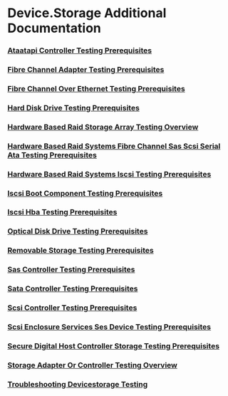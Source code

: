 # Device.Storage Additional Documentation
### [Ataatapi Controller Testing Prerequisites](testref/ataatapi-controller-testing-prerequisites.md.md)
### [Fibre Channel Adapter Testing Prerequisites](testref/fibre-channel-adapter-testing-prerequisites.md.md)
### [Fibre Channel Over Ethernet Testing Prerequisites](testref/fibre-channel-over-ethernet-testing-prerequisites.md.md)
### [Hard Disk Drive Testing Prerequisites](testref/hard-disk-drive-testing-prerequisites.md.md)
### [Hardware Based Raid  Storage Array  Testing Overview](testref/hardware-based-raid--storage-array--testing-overview.md.md)
### [Hardware Based Raid Systems  Fibre Channel Sas Scsi Serial Ata  Testing Prerequisites](testref/hardware-based-raid-systems--fibre-channel-sas-scsi-serial-ata--testing-prerequisites.md.md)
### [Hardware Based Raid Systems  Iscsi  Testing Prerequisites](testref/hardware-based-raid-systems--iscsi--testing-prerequisites.md.md)
### [Iscsi Boot Component Testing Prerequisites](testref/iscsi-boot-component-testing-prerequisites.md.md)
### [Iscsi Hba Testing Prerequisites](testref/iscsi-hba-testing-prerequisites.md.md)
### [Optical Disk Drive Testing Prerequisites](testref/optical-disk-drive-testing-prerequisites.md.md)
### [Removable Storage Testing Prerequisites](testref/removable-storage-testing-prerequisites.md.md)
### [Sas Controller Testing Prerequisites](testref/sas-controller-testing-prerequisites.md.md)
### [Sata Controller Testing Prerequisites](testref/sata-controller-testing-prerequisites.md.md)
### [Scsi Controller Testing Prerequisites](testref/scsi-controller-testing-prerequisites.md.md)
### [Scsi Enclosure Services  Ses  Device Testing Prerequisites](testref/scsi-enclosure-services--ses--device-testing-prerequisites.md.md)
### [Secure Digital Host Controller Storage Testing Prerequisites](testref/secure-digital-host-controller-storage-testing-prerequisites.md.md)
### [Storage Adapter Or Controller Testing Overview](testref/storage-adapter-or-controller-testing-overview.md.md)
### [Troubleshooting Devicestorage Testing](testref/troubleshooting-devicestorage-testing.md.md)
